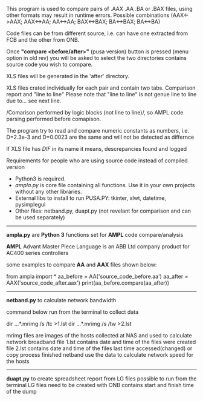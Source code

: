 
This program is used to compare pairs of .AAX .AA .BA or .BAX files, using other formats may result in runtime errors. 
Possible combinations (AAX<->AAX; AAX<->AA; AA<->AA; BAX<->BAX; BA<->BAX; BA<->BA)							
	
Code files can be from different source, i.e. can have one extracted from FCB and the other from ONB.

Once **"compare <before/after>"** (pusa version) button is pressed (menu option in old rev) you will be asked to select the two directories contains source code you wish to compare.

XLS files will be generated in the 'after' directory.

XLS files crated individually for each pair and contain two tabs. Comparison report and "line to line"
Please note that "line to line" is not genue line to line due to... see next line.

/Comarison performed by logic blocks (not line to line)/, so AMPL code parsing performed before comapison.

The program try to read and compare numeric constants as numbers, i.e. D=2.3e-3 and D=0.0023 are the same and will not be detected as differnce

If XLS file has *DIF* in its name it means, descrepancies found and logged
    										
Requirements for people who are using source code instead of compiled version 
* Python3 is required.
* *ampla.py* is core file containing all functions. Use it in your own projects without any other libraries.
* External libs to install to run PUSA.PY: tkinter, xlwt, datetime, pysimplegui
* Other files: netband.py, duapt.py (not revelant for comparison and can be used separately)

---------------------------------
**ampla.py** are **Python 3** functions set for **AMPL** code compare/analysis

**AMPL** Advant Master Piece Language is an ABB Ltd company product for AC400 series controllers 

some examples to compare **AA** and **AAX** files shown below:

from ampla import *
aa_before = AA('source_code_before.aa')
aa_after = AAX('source_code_after.aax')
print(aa_before.compare(aa_after))

--------------------------------------------------
**netband.py** to calculate network bandwidth

command below run from the terminal to collect data

dir ...\*.mrimg /s /tc >1.lst
dir ...\*.mrimg /s /tw >2.lst

mrimg files are images of the hosts collected at NAS and used to calculate network broadband
file 1.lst contains date and time of the files were created
file 2.lst contains date and time of the files last time accessed(changed) or copy process finished
netband use the data to calculate network speed for the hosts

--------------------------------------------------
**duapt.py** to create spreadsheet report from LG files
possible to run from the terminal
LG files need to be created with ONB contains start and finish time of the dump

